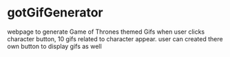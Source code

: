# gotGifGenerator
webpage to generate Game of Thrones themed Gifs
when user clicks character button, 10 gifs related to character appear. 
user can created there own button to display gifs as well
